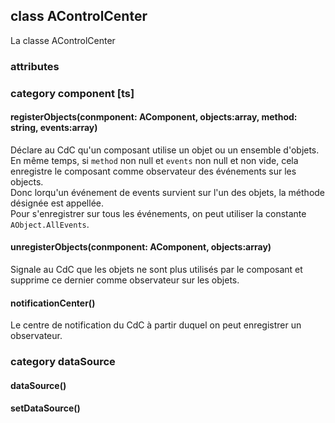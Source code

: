 ## class AControlCenter

La classe AControlCenter

### attributes

### category component [ts]

#### registerObjects(conmponent: AComponent, objects:array, method: string, events:array)
Déclare au CdC qu'un composant utilise un objet ou un ensemble d'objets.  
En même temps, si `method` non null et `events` non null et non vide, cela enregistre le composant comme observateur des événements sur les objects.  
Donc lorqu'un événement de events survient sur l'un des objets, la méthode désignée est appellée.  
Pour s'enregistrer sur tous les événements, on peut utiliser la constante `AObject.AllEvents`.

#### unregisterObjects(conmponent: AComponent, objects:array)
Signale au CdC que les objets ne sont plus utilisés par le composant et supprime ce dernier comme observateur sur les objets. 

#### notificationCenter()
Le centre de notification du CdC à partir duquel on peut enregistrer un observateur.

### category dataSource

#### dataSource()
#### setDataSource()

